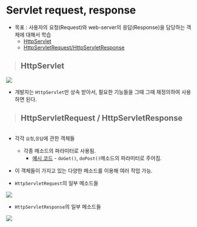 # Servlet request, response

+ 목표 : 사용자의 요청(Request)와 web-server의 응답(Response)을 담당하는 객체에 대해서 학습
    + [HttpServlet]()
    + [HttpServletRequest/HttpServletResponse]()

> ##  HttpServlet

<img src="img1">

+ 개발자는 `HttpServlet`만 상속 받아서, 필요한 기능들을 그때 그때 재정의하여 사용하면 된다.

> ##  HttpServletRequest / HttpServletResponse

<img scr="img4">

+ 각각 `요청`,`응답`에 관한 객체들
    + 각종 메소드의 파라미터로 사용됨.
        + [예시 코드](testPrj3_TestServletClass) - `doGet()`, `doPost()`메소드의 파라미터로 주어짐.
+ 이 객체들이 가지고 있는 다양한 메소드를 이용해 여러 작업 가능.

+ `HttpServletRequest`의 일부 메소드들

<img src="img2">

+ `HttpServletResponse`의 일부 메소드들

<img src="img3">